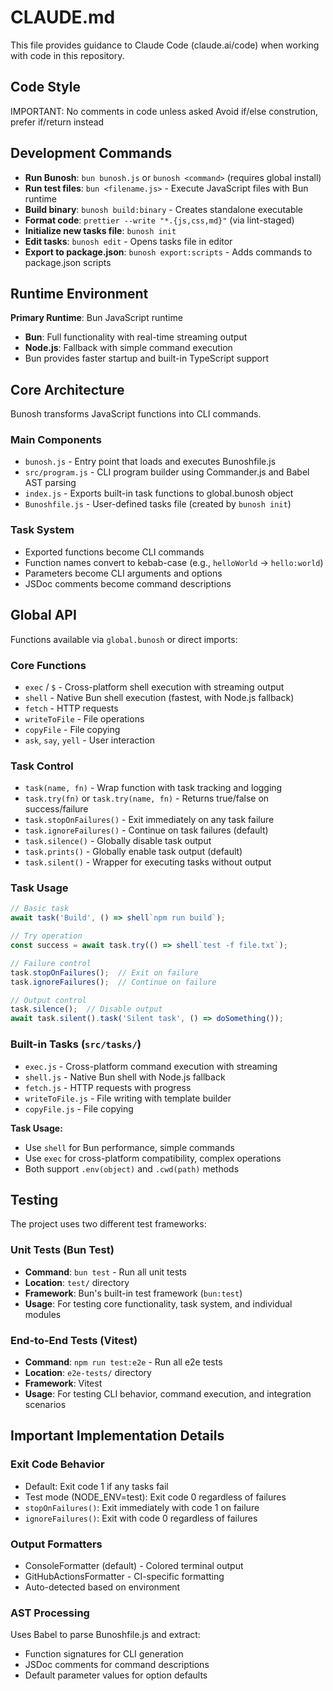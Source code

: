 # CLAUDE.md

This file provides guidance to Claude Code (claude.ai/code) when working with code in this repository.

## Code Style

IMPORTANT: No comments in code unless asked
Avoid if/else constrution, prefer if/return instead


## Development Commands

- **Run Bunosh**: `bun bunosh.js` or `bunosh <command>` (requires global install)
- **Run test files**: `bun <filename.js>` - Execute JavaScript files with Bun runtime
- **Build binary**: `bunosh build:binary` - Creates standalone executable
- **Format code**: `prettier --write "*.{js,css,md}"` (via lint-staged)
- **Initialize new tasks file**: `bunosh init`
- **Edit tasks**: `bunosh edit` - Opens tasks file in editor
- **Export to package.json**: `bunosh export:scripts` - Adds commands to package.json scripts

## Runtime Environment

**Primary Runtime**: Bun JavaScript runtime
- **Bun**: Full functionality with real-time streaming output
- **Node.js**: Fallback with simple command execution
- Bun provides faster startup and built-in TypeScript support

## Core Architecture

Bunosh transforms JavaScript functions into CLI commands.

### Main Components
- `bunosh.js` - Entry point that loads and executes Bunoshfile.js
- `src/program.js` - CLI program builder using Commander.js and Babel AST parsing
- `index.js` - Exports built-in task functions to global.bunosh object
- `Bunoshfile.js` - User-defined tasks file (created by `bunosh init`)

### Task System
- Exported functions become CLI commands
- Function names convert to kebab-case (e.g., `helloWorld` → `hello:world`)
- Parameters become CLI arguments and options
- JSDoc comments become command descriptions

## Global API

Functions available via `global.bunosh` or direct imports:

### Core Functions
- `exec` / `$` - Cross-platform shell execution with streaming output
- `shell` - Native Bun shell execution (fastest, with Node.js fallback)
- `fetch` - HTTP requests
- `writeToFile` - File operations
- `copyFile` - File copying
- `ask`, `say`, `yell` - User interaction

### Task Control
- `task(name, fn)` - Wrap function with task tracking and logging
- `task.try(fn)` or `task.try(name, fn)` - Returns true/false on success/failure
- `task.stopOnFailures()` - Exit immediately on any task failure
- `task.ignoreFailures()` - Continue on task failures (default)
- `task.silence()` - Globally disable task output
- `task.prints()` - Globally enable task output (default)
- `task.silent()` - Wrapper for executing tasks without output

### Task Usage
```javascript
// Basic task
await task('Build', () => shell`npm run build`);

// Try operation
const success = await task.try(() => shell`test -f file.txt`);

// Failure control
task.stopOnFailures();  // Exit on failure
task.ignoreFailures();  // Continue on failure

// Output control
task.silence();  // Disable output
await task.silent().task('Silent task', () => doSomething());
```

### Built-in Tasks (`src/tasks/`)
- `exec.js` - Cross-platform command execution with streaming
- `shell.js` - Native Bun shell with Node.js fallback
- `fetch.js` - HTTP requests with progress
- `writeToFile.js` - File writing with template builder
- `copyFile.js` - File copying

**Task Usage:**
- Use `shell` for Bun performance, simple commands
- Use `exec` for cross-platform compatibility, complex operations
- Both support `.env(object)` and `.cwd(path)` methods

## Testing

The project uses two different test frameworks:

### Unit Tests (Bun Test)
- **Command**: `bun test` - Run all unit tests
- **Location**: `test/` directory
- **Framework**: Bun's built-in test framework (`bun:test`)
- **Usage**: For testing core functionality, task system, and individual modules

### End-to-End Tests (Vitest)
- **Command**: `npm run test:e2e` - Run all e2e tests
- **Location**: `e2e-tests/` directory
- **Framework**: Vitest
- **Usage**: For testing CLI behavior, command execution, and integration scenarios

## Important Implementation Details

### Exit Code Behavior
- Default: Exit code 1 if any tasks fail
- Test mode (NODE_ENV=test): Exit code 0 regardless of failures
- `stopOnFailures()`: Exit immediately with code 1 on failure
- `ignoreFailures()`: Exit with code 0 regardless of failures

### Output Formatters
- ConsoleFormatter (default) - Colored terminal output
- GitHubActionsFormatter - CI-specific formatting
- Auto-detected based on environment

### AST Processing
Uses Babel to parse Bunoshfile.js and extract:
- Function signatures for CLI generation
- JSDoc comments for command descriptions
- Default parameter values for option defaults
